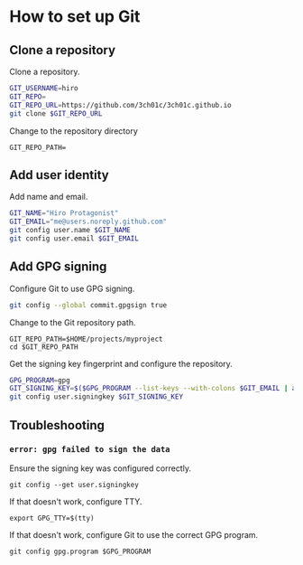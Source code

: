 # How to set up Git
## Clone a repository
Clone a repository.
``` sh
GIT_USERNAME=hiro
GIT_REPO=
GIT_REPO_URL=https://github.com/3ch01c/3ch01c.github.io
git clone $GIT_REPO_URL
```
Change to the repository directory
```
GIT_REPO_PATH=
```
## Add user identity
Add name and email.
``` sh
GIT_NAME="Hiro Protagonist"
GIT_EMAIL="me@users.noreply.github.com"
git config user.name $GIT_NAME
git config user.email $GIT_EMAIL
```
## Add GPG signing

Configure Git to use GPG signing.
``` sh
git config --global commit.gpgsign true
```
Change to the Git repository path.
```
GIT_REPO_PATH=$HOME/projects/myproject
cd $GIT_REPO_PATH
```
Get the signing key fingerprint and configure the repository.
``` sh
GPG_PROGRAM=gpg
GIT_SIGNING_KEY=$($GPG_PROGRAM --list-keys --with-colons $GIT_EMAIL | awk -F: '/^pub:/ { print $5 }')
git config user.signingkey $GIT_SIGNING_KEY
```
## Troubleshooting
### `error: gpg failed to sign the data`
Ensure the signing key was configured correctly.
```
git config --get user.signingkey
```
If that doesn't work, configure TTY.
```
export GPG_TTY=$(tty)
```
If that doesn't work, configure Git to use the correct GPG program.
```
git config gpg.program $GPG_PROGRAM
```
<!--stackedit_data:
eyJoaXN0b3J5IjpbLTEzOTUxODU4ODQsLTE1OTM0ODc1OCwtMT
g0Mzk4ODY5MCwxMzc2NzYxNjAxXX0=
-->